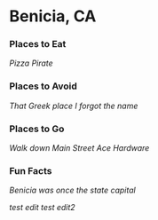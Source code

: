 # Benicia, CA

### Places to Eat
*Pizza Pirate*
### Places to Avoid
*That Greek place I forgot the name*
### Places to Go
*Walk down Main Street*
*Ace Hardware*
### Fun Facts
*Benicia was once the state capital*

*test edit*
*test edit2*

